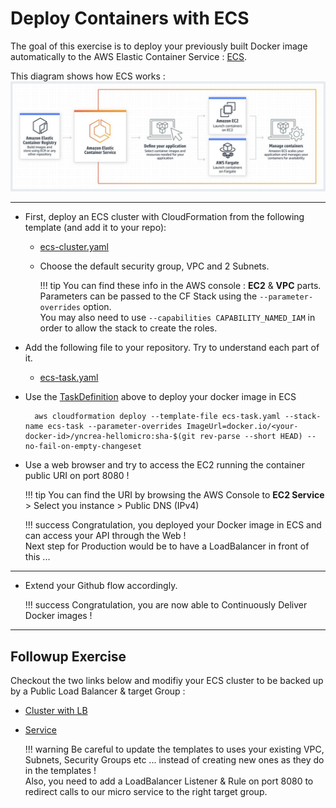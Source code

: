 # Deploy Containers with ECS

The goal of this exercise is to deploy your previously built Docker image automatically to the AWS Elastic Container Service : [ECS](https://aws.amazon.com/ecs/?nc1=h_ls).  

This diagram shows how ECS works :
![ECS](./files/aws/aws-ecs.JPG "ECS")

---

- First, deploy an ECS cluster with CloudFormation from the following template (and add it to your repo): 
    - [ecs-cluster.yaml](./files/aws/ecs-cluster.yaml)
    - Choose the default security group, VPC and 2 Subnets.
       
        !!! tip
            You can find these info in the AWS console : **EC2** & **VPC** parts.   
            Parameters can be passed to the CF Stack using the `--parameter-overrides` option.   
            You may also need to use `--capabilities CAPABILITY_NAMED_IAM` in order to allow the stack to create the roles.

- Add the following file to your repository. Try to understand each part of it.
    - [ecs-task.yaml](./files/aws/ecs-task.yaml)
    

- Use the [TaskDefinition](https://docs.aws.amazon.com/AmazonECS/latest/developerguide/task_definitions.html) above to deploy your docker image in ECS

        aws cloudformation deploy --template-file ecs-task.yaml --stack-name ecs-task --parameter-overrides ImageUrl=docker.io/<your-docker-id>/yncrea-hellomicro:sha-$(git rev-parse --short HEAD) --no-fail-on-empty-changeset
        

- Use a web browser and try to access the EC2 running the container public URI on port 8080 !

    !!! tip
        You can find the URI by browsing the AWS Console to **EC2 Service** > Select you instance > Public DNS (IPv4)

    !!! success
        Congratulation, you deployed your Docker image in ECS and can access your API through the Web !  
        Next step for Production would be to have a LoadBalancer in front of this ...  
   
---
     
- Extend your Github flow accordingly.

    !!! success
        Congratulation, you are now able to Continuously Deliver Docker images !
        
---

## Followup Exercise

Checkout the two links below and modifiy your ECS cluster to be backed up by a Public Load Balancer & target Group :

- [Cluster with LB](https://github.com/awslabs/aws-cloudformation-templates/blob/master/aws/services/ECS/EC2LaunchType/clusters/public-vpc.yml)
- [Service](https://github.com/awslabs/aws-cloudformation-templates/blob/master/aws/services/ECS/EC2LaunchType/services/public-service.yml)

    !!! warning
        Be careful to update the templates to uses your existing VPC, Subnets, Security Groups etc ... instead of creating new ones as they do in the templates !  
        Also, you need to add a LoadBalancer Listener & Rule on port 8080 to redirect calls to our micro service to the right target group.